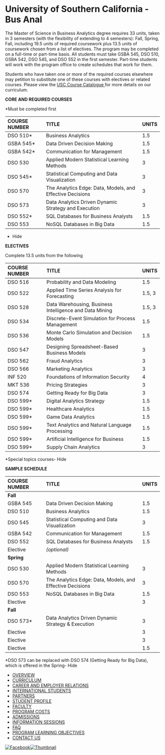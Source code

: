 # University of Southern California - Bus Anal

The Master of Science in Business Analytics degree requires 33 units, taken in 3 semesters \(with the flexibility of extending to 4 semesters\): Fall, Spring, Fall, including 19.5 units of required coursework plus 13.5 units of coursework chosen from a list of electives. The program may be completed on a full-time or part-time basis. All students must take GSBA 545, DSO 510, GSBA 542, DSO 545, and DSO 552 in the first semester. Part-time students will work with the program office to create schedules that work for them.

Students who have taken one or more of the required courses elsewhere may petition to substitute one of these courses with electives or related courses. Please view the [USC Course Catalog](http://catalogue.usc.edu/)[ue ](https://www.marshall.usc.edu/programs/specialized-masters-programs/master-science-business-analytics/www.catalogue.usc.edu)for more details on our curriculum.

**CORE AND REQUIRED COURSES**

\*Must be completed first

| COURSE NUMBER | TITLE | UNITS |
| :--- | :--- | :--- |
| DSO 510\* | Business Analytics  | 1.5 |
| GSBA 545\* | Data Driven Decision Making | 1.5 |
| GSBA 542\* | Communication for Management | 1.5 |
| DSO 530 | Applied Modern Statistical Learning Methods | 3 |
| DSO 545\* | Statistical Computing and Data Visualization | 3 |
| DSO 570  | The Analytics Edge: Data, Models, and Effective Decisions | 3 |
| DSO 573 | Data Analytics Driven Dynamic Strategy and Execution | 3 |
| DSO 552\* | SQL Databases for Business Analysts | 1.5 |
| DSO 553 | NoSQL Databases in Big Data | 1.5 |

- Hide

**ELECTIVES**

Complete 13.5 units from the following

| COURSE NUMBER | TITLE | UNITS |
| :--- | :--- | :--- |
| DSO 516 | Probability and Data Modeling | 1.5 |
| DSO 522  | Applied Time Series Analysis for Forecasting  | 1.5, 3 |
| DSO 528  | Data Warehousing, Business Intelligence and Data Mining  | 1.5, 3 |
| DSO 534 | Discrete-Event Simulation for Process Management | 1.5 |
| DSO 536 | Monte Carlo Simulation and Decision Models | 1.5 |
| DSO 547 | Designing Spreadsheet-Based Business Models | 3 |
| DSO 562  | Fraud Analytics | 3 |
| DSO 566 | Marketing Analytics  | 3 |
| INF 520 | Foundations of Information Security | 4 |
| MKT 536 | Pricing Strategies | 3 |
| DSO 574 | Getting Ready for Big Data | 3 |
| DSO 599\* | Digital Analytics Strategy | 1.5 |
| DSO 599\* | Healthcare Analytics | 1.5 |
| DSO 599\* | Game Data Analytics | 1.5 |
| DSO 599\* | Text Analytics and Natural Language Processing | 1.5 |
| DSO 599\* | Artificial Intelligence for Business | 1.5 |
| DSO 599\* | Supply Chain Analytics | 3 |

\*Special topics courses- Hide

**SAMPLE SCHEDULE**

| COURSE NUMBER | TITLE | UNITS |
| :--- | :--- | :--- |
| **Fall** |  |  |
| GSBA 545 | Data Driven Decision Making | 1.5 |
| DSO 510  | Business Analytics  | 1.5 |
| DSO 545 | Statistical Computing and Data Visualization  | 3 |
| GSBA 542 | Communication for Management | 1.5 |
| DSO 552 | SQL Databases for Business Analysts | 1.5 |
| Elective | _\(optional\)_ |  |
| **Spring** |  |  |
| DSO 530 | Applied Modern Statistical Learning Methods | 3 |
| DSO 570  | The Analytics Edge: Data, Models, and Effective Decisions  | 3 |
| DSO 553  | NoSQL Databases in Big Data | 1.5 |
| Elective |  | 3 |
| **Fall** |  |  |
| DSO 573\* | Data Analytics Driven Dynamic Strategy & Execution | 3 |
| Elective |  | 3 |
| Elective |  | 3 |
| Elective |  | 1.5 |

\*DSO 573 can be replaced with DSO 574 \(Getting Ready for Big Data\), which is offered in the Spring- Hide

* [OVERVIEW](https://www.marshall.usc.edu/programs/specialized-masters-programs/master-science-business-analytics/overview)
* [CURRICULUM](https://www.marshall.usc.edu/programs/specialized-masters-programs/master-science-business-analytics/curriculum)
* [CAREER AND EMPLOYER RELATIONS](https://www.marshall.usc.edu/programs/specialized-masters-programs/master-science-business-analytics/career-and-employer-relations)
* [INTERNATIONAL STUDENTS](https://www.marshall.usc.edu/programs/specialized-masters-programs/master-science-business-analytics/international-students)
* [PARTNERS](https://www.marshall.usc.edu/programs/specialized-masters-programs/master-science-business-analytics/partners)
* [STUDENT PROFILE](https://www.marshall.usc.edu/programs/specialized-masters-programs/master-science-business-analytics/student-profile)
* [FACULTY](https://www.marshall.usc.edu/programs/specialized-masters-programs/master-science-business-analytics/faculty)
* [PROGRAM COSTS](https://www.marshall.usc.edu/programs/specialized-masters-programs/master-science-business-analytics/program-costs)
* [ADMISSIONS](https://www.marshall.usc.edu/programs/specialized-masters-programs/master-science-business-analytics/admissions)
* [INFORMATION SESSIONS](https://www.marshall.usc.edu/programs/specialized-masters-programs/master-science-business-analytics/information-sessions)
* [FAQ](https://www.marshall.usc.edu/programs/specialized-masters-programs/master-science-business-analytics/faq)
* [PROGRAM LEARNING OBJECTIVES](https://www.marshall.usc.edu/programs/specialized-masters-programs/master-science-business-analytics/program-learning-objectives)
* [CONTACT US](https://www.marshall.usc.edu/programs/specialized-masters-programs/master-science-business-analytics/contact-us)

[![Facebook](https://www.marshall.usc.edu/sites/default/files/styles/medium/public/2017-04/facebook.png)](https://www.facebook.com/USCAnalytics/)[![Thumbnail](https://www.marshall.usc.edu/sites/default/files/styles/medium/public/2017-04/twitter.png)](https://twitter.com/USC_Analytics)  


